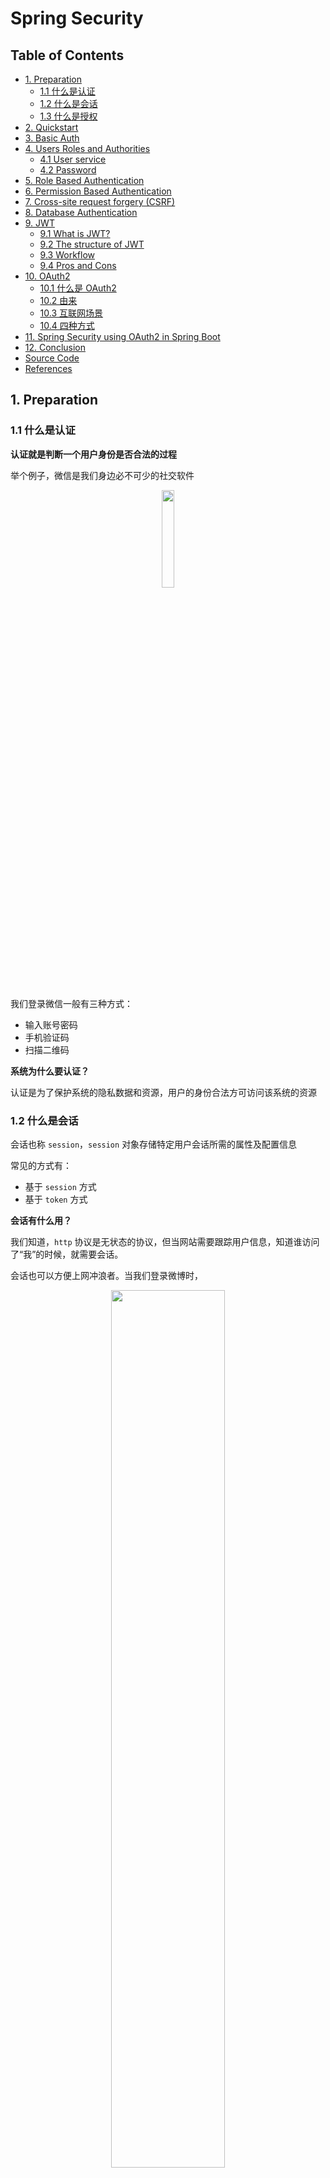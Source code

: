# Spring Security

Table of Contents
-----------------

* [1. Preparation](#1-preparation)
   * [1.1 什么是认证](#11-什么是认证)
   * [1.2 什么是会话](#12-什么是会话)
   * [1.3 什么是授权](#13-什么是授权)
* [2. Quickstart](#2-quickstart)
* [3. Basic Auth](#3-basic-auth)
* [4. Users Roles and Authorities](#4-users-roles-and-authorities)
   * [4.1 User service](#41-user-service)
   * [4.2 Password](#42-password)
* [5. Role Based Authentication](#5-role-based-authentication)
* [6. Permission Based Authentication](#6-permission-based-authentication)
* [7. Cross-site request forgery (CSRF)](#7-cross-site-request-forgery-csrf)
* [8. Database Authentication](#8-database-authentication)
* [9. JWT](#9-jwt)
   * [9.1 What is JWT?](#91-what-is-jwt)
   * [9.2 The structure of JWT](#92-the-structure-of-jwt)
   * [9.3 Workflow](#93-workflow)
   * [9.4 Pros and Cons](#94-pros-and-cons)
* [10. OAuth2](#10-oauth2)
   * [10.1 什么是 OAuth2](#101-什么是-oauth2)
   * [10.2 由来](#102-由来)
   * [10.3 互联网场景](#103-互联网场景)
   * [10.4 四种方式](#104-四种方式)
* [11. Spring Security using OAuth2 in Spring Boot](#11-spring-security-using-oauth2-in-spring-boot)
* [12. Conclusion](#12-conclusion)
* [Source Code](#source-code)
* [References](#references)



## 1. Preparation

### 1.1 什么是认证

**认证就是判断一个用户身份是否合法的过程**

举个例子，微信是我们身边必不可少的社交软件

<div align="center"> <img src="image-20200727215126283.png" width="20%"/> </div><br>

我们登录微信一般有三种方式：

- 输入账号密码
- 手机验证码
- 扫描二维码

**系统为什么要认证？**

认证是为了保护系统的隐私数据和资源，用户的身份合法方可访问该系统的资源



### 1.2 什么是会话

会话也称 `session`，`session` 对象存储特定用户会话所需的属性及配置信息

常见的方式有：

- 基于 `session` 方式
- 基于 `token` 方式

**会话有什么用？**

我们知道，`http` 协议是无状态的协议，但当网站需要跟踪用户信息，知道谁访问了“我”的时候，就需要会话。

会话也可以方便上网冲浪者。当我们登录微博时，

<div align="center"> <img src="image-20200727221027056.png" width="60%"/> </div><br>

会话可以存储用户的信息，不用每一次登录都需要验证，“记住我”的功能就是基于会话实现的

此外，电商网站，例如淘宝，京东，使用会话技术可以存储用户的购物车信息。

 

**基于 token 的会话**



<div align="center"> <img src="image-20200727222222793.png" width="80%"/> </div><br>

1. 用户验证
2. 服务器校验用户信息，若通过，则生成 `token` 返回给客户端
3. 客户端保存 `token`（地点不限于 `cookie`）
4. 携带 `token` 请求
5. 服务器验证 `token`，若验证通过则读取用户相关信息



### 1.3 什么是授权

授权是控制不同的角色（拥有不同权限的用户）能够访问不同的资源




## 2. Quickstart

添加依赖

**pom.xml**

```xml
<dependencies>
  <dependency>
    <groupId>org.springframework.boot</groupId>
    <artifactId>spring-boot-starter-security</artifactId>
  </dependency>
  <dependency>
    <groupId>org.springframework.boot</groupId>
    <artifactId>spring-boot-starter-web</artifactId>
</dependency>
```

`controller` 层

**HelloController.java**

```java
@RestController
public class HelloController {

    @RequestMapping("/")
    public String sayHello() {
        return "Hello!";
    }
    
}
```

配置端口为 9090

```yaml
server:
  port: 9090
```

当 `url` 输入以下网址时

<div align="center"> <img src="image-20200729101107448.png" width="20%"/> </div><br>

页面变成了

<div align="center"> <img src="image-20200729101213621.png" width="70%"/> </div><br>



可见，我们的接口没有赤裸裸地暴露供第三方随意访问了，`spring security` 框架给我们加了一层保护

用户名默认为 `user`

密码从控制台可以获得

<div align="center"> <img src="image-20200729101512541.png" width="70%"/> </div><br>

成功跳转！

<div align="center"> <img src="image-20200729101705261.png" width="60%"/> </div><br>



⚠️注意：

`login` 之后默认跳转到 `/` 路径



## 3. Basic Auth

集成 `Spring Security`

**ApplicationSecurityConfig.java**

```java
@Configuration
@EnableWebSecurity
public class ApplicationSecurityConfig extends WebSecurityConfigurerAdapter {
    @Override
    protected void configure(HttpSecurity http) throws Exception {
        http
                .authorizeRequests()
                .anyRequest()
                .authenticated()
                .and()
                .httpBasic();
    }
}
```

继承了 `WebSecurityConfigurerAdapter`，我们重写了 `configure` 方法（参数为 `HttpSecurity`）

解释一下编写思路（编写时会有代码提示）

对发过来的 `http request`

1. 授权请求
2. 所有请求
3. 都要验证
4. 和
5. 使用 `http basic` 验证方式


<div align="center"> <img src="image-20200729103511124.png" width="60%"/> </div><br>

修改 `controller`

**HelloController.java**

```java
@RestController
public class HelloController {

    @RequestMapping("/hello")
    public String sayHello() {
        return "Hello!";
    }

}
```



成功访问！


<div align="center"> <img src="image-20200729112220291.png" width="90%"/> </div><br>

## 4. Users Roles and Authorities

### 4.1 User service

在安全领域

用户包括一般包括以下信息：

- username
- password
- role
- authorities
- and more

`username` 和 `password` 很好理解，我们无论登录哪个网站，都需要用户名和密码来校验我们的身份

`role` 和 `authorities` 又如何理解呢？

我们在生活中有许多身份，在学校我们既是学生，也是父母的孩子，说不定还是校篮球队队长

权限一般与角色一起谈论。比如说你是学生，你可以享受教育优惠的权限，你可以享受在高中大学读书的权利...

你是篮球队队长，你就有组织训练的权限，有管理队员的权限...

<div align="center"> <img src="image-20200730173041674.png" width="50%"/> </div><br>



`Spring security` 默认的用户是 `user`

```java
@Configuration
@EnableWebSecurity
public class ApplicationSecurityConfig extends WebSecurityConfigurerAdapter {

    @Autowired
    private PasswordEncoder passwordEncoder;

    /**
     * 配置用户信息
     *
     * @return
     */
    @Override
    @Bean
    protected UserDetailsService userDetailsService() {

        // user 1: admin
        UserDetails admin = User.builder()
                .username("admin")
                .password(passwordEncoder.encode("123"))
                .roles(ADMIN.name())
                .build();

        // user 2: visitor
        UserDetails visitor = User.builder()
                .username("visitor")
                .password(passwordEncoder.encode("123"))
                .roles(VISITOR.name())
                .build();


        return new InMemoryUserDetailsManager(admin, visitor);

    }

    @Override
    protected void configure(HttpSecurity http) throws Exception {
        http
                .csrf().disable()
                .authorizeRequests()
                .antMatchers("/index").permitAll()
                .antMatchers("/admin").hasRole(ADMIN.name())
                .antMatchers("/visitor").hasRole(VISITOR.name())
                .anyRequest()
                .authenticated()
                .and()
                .httpBasic();
    }
}
```



解释（具体查看源码）：

- User：用户类
- UserDetails：用户信息类
- InMemoryUserDetailsManager：用户信息保存在内存



这里有一个小技巧，方法返回值是 `UserDetailsService`

是一个接口，点击左边绿色图标可以查看其实现类

<div align="center"> <img src="image-20200729115735148.png" width="70%"/> </div><br>



总的来说，用户信息配置类通过工厂模式创建了一个用户信息对象，并保存在内存中



### 4.2 Password

作为一个企业级安全框架，是决不允许密码以明文形式存储

`Spring security` 为我们提供了一个利器：`PasswordEncoder`

**PasswordEncoder.class**

```java
public interface PasswordEncoder {
    String encode(CharSequence var1);

    boolean matches(CharSequence var1, String var2);

    default boolean upgradeEncoding(String encodedPassword) {
        return false;
    }
}
```

采用第三种加密方式：

<div align="center"> <img src="image-20200729142305771.png" width="70%"/> </div><br>

**PasswordConfig.java**

```java
@Configuration
public class PasswordConfig {

    @Bean
    public PasswordEncoder passwordEncoder() {
        return new BCryptPasswordEncoder(10);
    }

}
```





<div align="center"> <img src="image-20200729143042853.png" width="50%"/> </div><br>

debug 一下，发现明文密码 “123” 已经加密


成功访问！

<div align="center"> <img src="image-20200729142739165.png" width="50%"/> </div><br>



## 5. Role Based Authentication

**特定的网址只能由特定的角色访问**

**对象是角色**

模拟两个角色：

- admin（拥有增删改查的权限）
- visitor （只有查的权限）



<div align="center"> <img src="roles.jpg" width="50%"/> </div><br>





为了方便理解，在用户信息中设置两个角色：

- admin
- visitor



权限枚举类：

**UserPermission.java**

```java
public enum UserPermission {

    CREATE("create"),
    READ("read"),
    UPDATE("update"),
    DELETE("delete");

    private final String permission;

    UserPermission(String permission) {
        this.permission = permission;
    }

    public String getPermission() {
        return permission;
    }

}
```

角色枚举类：

**UserRole.java**

```java
public enum UserRole {

    // 使用 guava 工具类简化代码
    VISITOR(Sets.newHashSet(UserPermission.READ)),
    ADMIN(Sets.newHashSet(UserPermission.CREATE, UserPermission.READ, UserPermission.UPDATE, UserPermission.DELETE));

    private final Set<UserPermission> permissionSet;

    UserRole(Set<UserPermission> permissionSet) {
        this.permissionSet = permissionSet;
    }

    public Set<UserPermission> getPermissionSet() {
        return permissionSet;
    }
    
}
```

权限枚举类：

**UserPermission.java**

```java
public enum UserPermission {

    CREATE("create"),
    READ("read"),
    UPDATE("update"),
    DELETE("delete");

    private final String permission;

    UserPermission(String permission) {
        this.permission = permission;
    }

    public String getPermission() {
        return permission;
    }

}
```

不同的 `request` 对应着不同的角色

**ApplicationSecurityConfig.java**

```java
@Override
protected void configure(HttpSecurity http) throws Exception {
  http
    .authorizeRequests()
    .antMatchers("/index").permitAll()
    .antMatchers("/admin").hasRole(ADMIN.name())
    .antMatchers("/visitor").hasRole(VISITOR.name())
    .anyRequest()
    .authenticated()
    .and()
    .httpBasic();
}
```



**HelloController.java**

```java
@RestController
public class HelloController {

    @GetMapping("/admin")
    public String sayAdmin() {
        return "Admin here";
    }

    @GetMapping("/visitor")
    public String sayVisitor() {
        return "Visitor here";
    }

}
```





当我们用 `admin` 账户去访问 `/visitor` 接口时，被拒绝了

<div align="center"> <img src="image-20200729173320401.png" width="80%"/> </div><br>

```json
{
    "timestamp": "2020-07-29T09:29:29.881+00:00",
    "status": 403,
    "error": "Forbidden",
    "message": "",
    "path": "/visitor"
}
```



当访问 `/admin` 接口时

<div align="center"> <img src="image-20200729173440143.png" width="80%"/> </div><br>

访问成功！

<div align="center"> <img src="image-20200729173528488.png" width="60%"/> </div><br>





## 6. Permission Based Authentication

和 `Role Based Authentication` 不同的是

**特定的网址只能由拥有特定权限的人访问**

**对象是权限**

<div align="center"> <img src="image-20200721110705139.png" width="40%"/> </div><br>

**不同的用户拥有不同的角色，不同的角色也拥有着不同的权限**



举个例子，看图理解

<div align="center"> <img src="image-20200731100429520.png" width="60%"/> </div><br>





现在我们定一个 `manageController`，模拟 `CRUD` 操作：

**manageController.java**

```java
@RestController
@RequestMapping("/manage")
public class ManageController {

    // create
    @PostMapping("/create")
    public String create() {
        return "Creating...";
    }

    // read
    @GetMapping("/read")
    public String read() { return "Reading...";
    }

    // update
    @PutMapping("/update")
    public String update() { return  "Updating...";
    }

    // delete
    @DeleteMapping("/delete")
    public String delete() {
        return "Deleting...";
    }

}
```

先以 `admin` 账户访问 

<div align="center"> <img src="image-20200731104115496.png" width="40%"/> </div><br>

访问成功！


<div align="center"> <img src="image-20200731102724687.png" width="40%"/> </div><br>



发送 `POST` 请求

<div align="center"> <img src="image-20200731103208806.png" width="40%"/> </div><br>


访问失败


<div align="center"> <img src="image-20200731103318934.png" width="40%"/> </div><br>

发送 `PUT` 请求 




<div align="center"> <img src="image-20200731103231742.png" width="40%"/> </div><br>



访问失败


<div align="center"> <img src="image-20200731103339180.png" width="40%"/> </div><br>

发送 `DELETE` 请求


<div align="center"> <img src="image-20200731103251350.png" width="40%"/> </div><br>




访问失败

<div align="center"> <img src="image-20200731103355760.png" width="40%"/> </div><br>

那么如何解决这个问题？

只要加上一行代码即可

**ApplicationSecurityConfig.java**

```java
 @Override
protected void configure(HttpSecurity http) throws Exception {
    http
            .csrf().disable()  // talk about it later
            .authorizeRequests()
            .antMatchers("/index").permitAll()
            .antMatchers("/admin").hasRole(ADMIN.name())
            .antMatchers("/visitor").hasRole(VISITOR.name())
            .anyRequest()
            .authenticated()
            .and()
            .httpBasic();
}
```

这个稍后会详细解释



处理了这个问题之后，让我们专注于这章的重点：`Permission Based Authentication`



进入 `UserDetails` 接口的源码，发现有一个称作 `getAuthorities` 的集合类

```java
public interface UserDetails extends Serializable {
    Collection<? extends GrantedAuthority> getAuthorities();

    String getPassword();

    String getUsername();

    boolean isAccountNonExpired();

    boolean isAccountNonLocked();

    boolean isCredentialsNonExpired();

    boolean isEnabled();
}
```

一个用户有着不同的权限，这个就是用来存储用户权限的



那么这个方法的值从哪里获得呢？



那就得进入 `UserBuilder` 里面瞧瞧了



**UserBuilder.class**

```java
public static class UserBuilder {
    private String username;
    private String password;
    private List<GrantedAuthority> authorities;
    private boolean accountExpired;
    private boolean accountLocked;
    private boolean credentialsExpired;
    private boolean disabled;
    private Function<String, String> passwordEncoder;
```

在 `UserBuilder` 中，有一个名为 `authorities` 的属性



是一个集合列表，存放着类型为 `GrantedAuthority` 的元素



在 `UserBuilder` 中有一个 `authorities` 方法

```java
public User.UserBuilder authorities(Collection<? extends GrantedAuthority> authorities) {
  this.authorities = new ArrayList(authorities);
  return this;
}
```



传入的是权限的集合



秉承着封装的思想，我们需要在 `role` 中定义一个方法，获取每个用户的权限集合



`GrantedAuthority` 有着 3 个实现类



<div align="center"> <img src="image-20200801174813670.png" width="60%"/> </div><br>

进入到 `SimpleGrantedAuthority` 中，发现其对应着一个属性：

```java
public final class SimpleGrantedAuthority implements GrantedAuthority {
    private static final long serialVersionUID = 530L;
    private final String role;
```



再对着 `UserBuilder` 的源码一起看



**原来权限类中也有记录用户的信息**

并且以 `ROLE_` 开头



```java
public User.UserBuilder roles(String... roles) {
    List<GrantedAuthority> authorities = new ArrayList(roles.length);
    String[] var3 = roles;
    int var4 = roles.length;
for(int var5 = 0; var5 < var4; ++var5) {
    String role = var3[var5];
    Assert.isTrue(!role.startsWith("ROLE_"), () -> {
        return role + " cannot start with ROLE_ (it is automatically added)";
    });
    authorities.add(new SimpleGrantedAuthority("ROLE_" + role));
}
```


我们的 `role` 枚举类，增加了一个方法，获得所在角色的所有权限

**UserRole.java**

```java
public enum UserRole {

    // 使用 guava 工具类简化代码
    VISITOR(Sets.newHashSet(UserPermission.READ)),
    ADMIN(Sets.newHashSet(UserPermission.CREATE, UserPermission.READ, UserPermission.UPDATE, UserPermission.DELETE));

    private final Set<UserPermission> permissionSet;

    UserRole(Set<UserPermission> permissionSet) {
        this.permissionSet = permissionSet;
    }

    public Set<UserPermission> getPermissionSet() {
        return permissionSet;
    }

    // get authorities from specific role
    public Set<SimpleGrantedAuthority> getGrantedAuthorities() {

        // convert permission to SimpleGrantedAuthority
        Set<SimpleGrantedAuthority> authorities = getPermissionSet().stream()
                .map(userPermission -> new SimpleGrantedAuthority(userPermission.getPermission()))
                .collect(Collectors.toSet());

        // add role to authorities
        authorities.add(new SimpleGrantedAuthority("ROLE_" + this.name()));

        return authorities;

    }

}
```



最终，我们的 `ApplicationSecurityConfig` 类变成：

**ApplicationSecurityConfig.java**

```java
@Configuration
@EnableWebSecurity
public class ApplicationSecurityConfig extends WebSecurityConfigurerAdapter {

    @Autowired
    private PasswordEncoder passwordEncoder;

    /**
     * 配置用户信息
     *
     * @return
     */
    @Override
    @Bean
    protected UserDetailsService userDetailsService() {

        // user 1: admin
        UserDetails admin = User.builder()
                .username("admin")
                .password(passwordEncoder.encode("123"))
//                .roles(ADMIN.name())  // ROLE_ADMIN
                .authorities(ADMIN.getGrantedAuthorities())
                .build();

        // user 2: visitor
        UserDetails visitor = User.builder()
                .username("visitor")
                .password(passwordEncoder.encode("123"))
//                .roles(VISITOR.name())  // ROLE_VISITOR
                .authorities(VISITOR.getGrantedAuthorities())
                .build();


        return new InMemoryUserDetailsManager(admin, visitor);

    }

    @Override
    protected void configure(HttpSecurity http) throws Exception {
        http
                // TODO: talk more in depth later
                .csrf().disable()
                .authorizeRequests()
                .antMatchers("/index").permitAll()
//                .antMatchers("/admin").hasRole(ADMIN.name())
//                .antMatchers("/visitor").hasRole(VISITOR.name())
//                .antMatchers(HttpMethod.GET, "/manage/create").hasAnyRole(ADMIN.name(), VISITOR.name())
          			
          			// order does matter
                .antMatchers(HttpMethod.POST, "/manage/create").hasAuthority(CREATE.getPermission())
                .antMatchers(HttpMethod.PUT, "/manage/update").hasAuthority(UPDATE.getPermission())
                .antMatchers(HttpMethod.DELETE, "/manage/delete").hasAuthority(DELETE.getPermission())
                .anyRequest()
                .authenticated()
                .and()
                .httpBasic();
    }
}
```



用 `admin` 账户登录

<div align="center"> <img src="image-20200801210333994.png" width="30%"/> </div><br>




访问 `/read` 成功


<div align="center"> <img src="image-20200801210351877.png" width="40%"/> </div><br>




<div align="center"> <img src="image-20200801210645427.png" width="10%"/> </div><br>






访问 `/create` 成功


<div align="center"> <img src="image-20200801210417097.png" width="40%"/> </div><br>


<div align="center"> <img src="image-20200801210702471.png" width="10%"/> </div><br>












访问 `/update` 成功


<div align="center"> <img src="image-20200801210437835.png" width="40%"/> </div><br>



<div align="center"> <img src="image-20200801210721826.png" width="10%"/> </div><br>


访问 `/delete` 成功


<div align="center"> <img src="image-20200801210454003.png" width="40%"/> </div><br>



<div align="center"> <img src="image-20200801210731596.png" width="10%"/> </div><br>





而使用 `visitor` 身份访问时，只能访问 `/read` 接口



除了这种方式，还有在 `controller` 增加 `annotation` 的方法，在此先不演示





## 7. Cross-site request forgery (CSRF)

该段落参考 [跨站请求伪造 - wiki]([https://zh.wikipedia.org/wiki/%E8%B7%A8%E7%AB%99%E8%AF%B7%E6%B1%82%E4%BC%AA%E9%80%A0](https://zh.wikipedia.org/wiki/跨站请求伪造))



什么是 `forgery`?

<div align="center"> <img src="image-20200801213128078.png" width="40%"/> </div><br>

什么是 `CSRF`?

> 跨站请求攻击，简单地说，是攻击者通过一些技术手段欺骗用户的浏览器去访问一个自己曾经认证过的网站并运行一些操作（如发邮件，发消息，甚至财产操作如转账和购买商品）。由于浏览器曾经认证过，所以被访问的网站会认为是真正的用户操作而去运行。这利用了web中用户身份验证的一个漏洞：**简单的身份验证只能保证请求发自某个用户的浏览器，却不能保证请求本身是用户自愿发出的**。

注意，`CSRF` 有时也称作 `XSRF` 



举个例子



假如一家银行用以运行的转账操作的 `URL` 地址如下：

```html
https://bank.example.com/withdraw?account=AccoutName&amount=1000&for=PayeeName
```



那么，一个恶意攻击者可以在另外一个网站放置如下代码：

```html
<img src="https://bank.example.com/withdraw?account=Alice&amount=1000&for=Badman" />
```



如果有账户名为Alice的用户访问了恶意站点，而她之前刚访问过银行不久，登录信息尚未过期，那么她就会损失1000资金。



细思极恐（所以不要访问一些不知名有风险的网站）

 

这种恶意的网址可以有很多种形式，藏身于网页中的许多地方。此外，攻击者也不需要控制放置恶意网址的网站。例如他可以将这种地址藏在论坛，博客等任何用户生成内容的网站中。这意味着如果服务端没有合适的防御措施的话，用户即使访问熟悉的可信网站也有受攻击的危险。

透过例子能够看出，攻击者并不能通过CSRF攻击来直接获取用户的账户控制权，也不能直接窃取用户的任何信息。他们能做到的，是欺骗用户的浏览器，让其以用户的名义运行操作。



流程

<div align="center"> <img src="image-20200802122058737.png" width="80%"/> </div><br>

其中 `submit` 主要针对的是 `POST`，`DELETE`，  `PUT` 请求



所以在我们之前的时候，只能通过 `GET` 请求访问，加上 `csrf.disable()` 才能让 `Spring security` 放行



## 8. Database Authentication

话不多说，直接上代码

























































## 9. JWT

### 9.1 What is JWT?

为了更好地了解 `JWT`，让我们从一个简单的例子说起


<div align="center"> <img src="image-20200804085046402.png" width="60%"/> </div><br>

`HTTP` 是无状态的协议，对于 `URL` 请求，做出相应的 `response`

在“远古时期”，当发出的 `URL` 是请求静态页面，服务器不需要知道谁访问了我

但随着科技的发展，以前的需求无法满足了，浏览器需要跟踪用户状态（知道谁在访问我），这时 `session token` 诞生了



常见的策略有两种：

- Session token（Session ID + Cookies）
- Json web token (JWT)



先介绍 `session token`



**token 是什么？**

举个例子，当你去维修手机时，维修师傅告诉你 3 天之后过来领取你的手机，且给了你一张纸条，上面写着维修单号

3 天之后，你拿着带有维修单号的纸条去维修店，师傅根据你的维修单号在后台查询个人信息和维修信息，从而帮你维修


<div align="center"> <img src="image-20200804085949399.png" width="60%"/> </div><br>

再来看看 `jwt`

技术的发展日新月异，单体应用很快进化到了微服务 / 分布式


<div align="center"> <img src="image-20200804102413424.png" width="60%"/> </div><br>

传统的 `session token` 的方式有缺陷，因为 `session ID` 被存储到了不同的服务器上，解决这个的方法有两个：

- 缓存数据库 `redis`
- 索引



为了适应这种微服务场景， `jwt` 出场了


<div align="center"> <img src="image-20200804102858199.png" width="60%"/> </div><br>

举个例子，

像你进入了维修店，这次维修师傅给你的纸条不再是只有一串维修订单号码，而是记录了你的详细信息（姓名，日期，维修订单号，维修产品...），而维修店后台没有存储任何信息。每次过来维修只需要带这张纸条，有需求会在上面更新



那如何保证安全问题呢？万一被人篡改了怎么办？

这时 `jwt` 需要有签名，用于验证用户身份（下一节更深入研究）



### 9.2 The structure of JWT



<div align="center"> <img src="image-20200804113242723.png" width="40%"/> </div><br>



<div align="center"> <img src="image-20200804112944898.png" width="80%"/> </div><br>



- header
- playload
- signature



### 9.3 Workflow

<div align="center"> <img src="image-20200804115216222.png" width="60%"/> </div><br>

### 9.4 Pros and Cons







## 10. OAuth2 

### 10.1 什么是 OAuth2

`OAuth2` 是目前最流行的授权机制，用来授权第三方应用，获取用户数据

### 10.2 由来

要了解一个技术的诞生，需要了解其诞生之前的历史。一般一项新技术的诞生是为了解决以前技术的不足

<div align="center"> <img src="image-20200728095738881.png" width="70%"/> </div><br>

举个例子，假设我们的用户数据保存在资源服务器，对外暴露 `api`，供第三方应用调用

但如果，第三方应用为恶意应用，通过获取数据进行非法交易，危害社会，那么后果不堪设想





这时，认证服务器和 `token` 登场了

<div align="center"> <img src="image-20200728100830739.png" width="70%"/> </div><br>



- 认证服务器的作用是验证第三方应用的身份合法性（认证的流程就不在此赘述）

- 若合法，给 `access_token`，反之则不给

- 第三方应用带着 `access_token` 去访问资源服务器，此时还需要资源服务器的验证

- 验证通过则允许访问



P.S：认证服务器和资源服务器可以在同一台服务器上



这时问题来了，认证服务器生成 `access_token` 竟然没人管！

即用户在完全不知情的情况下 / 没有同意的情况下，信息被访问 / 泄露



此时 `resource owner` 出现了



<div align="center"> <img src="image-20200728104042329.png" width="70%"/> </div><br>

总的来说，当第三方应用向访问你的数据时，衍生了一系列安全问题 

`OAuth2` 就是关于这些的规范



一句话概括：`OAuth2` 是目前最流行的授权机制，用来授权第三方应用，获取用户数据



### 10.3 互联网场景

首先看一个熟悉的例子：



假如我居住在一个小区，进出小区需要有密码，密码是小区居民所拥用的



但是，每天都有许多快递员出入，为了让他们送货到家，需要让其进入小区



如果这时候给了他们密码，会造成安全问题，比如说当快递员不负责该片区的时候，他仍然知道小区的密码；快递员可以告诉其他人密码，越来越多人知道密码等等安全问题



有没有一种办法，能让快递员自由进入小区，又不必知道小区居民的密码，且他唯一的权限就是送货，其他需要密码的场景他都没有权限？



这时，一套授权机制诞生了

1. 门禁系统的密码下面，有一个“授权”按钮，快递员需要按下这个按钮申请授权
2. 小区居民看到有人申请授权，核实其身份，比如说你来自哪个快递公司，姓名，照片等；若同意，则确认授权
3. 门禁系统得到确认后，向快递员显示一个令牌，即 `access token`，并附有有效期
4. 快递员输入令牌，进入小区



**这样做有什么好处？**

- 令牌附有有效期，在有效期内可以出入小区，而不用每次都向小区居民请求
- 小区可能有不止一个门禁，可以使用一个 `access token` 通过



在互联网中：

以微信小程序为例：

- 微信：门禁系统，存储着用户信息
- 小区居民：用户自身
- 快递员：第三方应用 / 第三方小程序



**令牌和密码有什么差异？**

- 有效期长短
- 令牌可以被随时撤销
- 令牌有限权限



### 10.4 四种方式

先看看有哪四种方式：

- 授权码（authorization-code）
- 隐藏式（implicit）
- 密码式（password）
- 客户端凭证（client credentials）



注意：

不管哪一种授权方式，第三方应用在申请令牌之前都会经过系统备案，说明自己的身份，防止令牌被滥用

两个身份识别码：

- 客户端 id
- 客户端密钥



这里介绍常用的 **授权式**，其他的用到了再去了解



**授权式** 指的是第三方应用先申请一个授权码，然后再用该码获取令牌



流程：

1. A 网站提供一个链接，用户点击后跳转到 B 网站，授权用户数据给 A 网站使用

   ```http
   https://b.com/oauth/authorize?
     response_type=code&
     client_id=CLIENT_ID&
     redirect_uri=CALLBACK_URL&
     scope=read
   ```

   参数说明：

   `response_type`：要求返回的授权码

   `client_id`：让 B 知道是谁在请求

   `redirect_uri`：B 网站接受或拒绝请求后跳转的网址

   `scope`：授权范围（这里是只读）



2. 在 B 网站要求用户登录，询问是否同意给予 A 网站授权，若同意则跳回 A 网站

   ```http
   https://a.com/callback?code=AUTHORIZATION_CODE
   ```

   参数说明：

   `code`：授权码

   

3. A 网站拿到授权码之后，向 B 网站请求令牌

   ```http
   https://b.com/oauth/token?
    client_id=CLIENT_ID&
    client_secret=CLIENT_SECRET&
    grant_type=authorization_code&
    code=AUTHORIZATION_CODE&
    redirect_uri=CALLBACK_URL
   ```

   参数说明：

   `client_id`：客户端 id （用于验证客户端是否备案）

   `client_secret`：客户端密钥（用于验证客户端是否备案）

   `grant_type`：授权方式

   `code`：授权码

   `redirect_uri`：令牌颁发后的回调地址



4. B 网站收到请求之后，就会颁发令牌

   ```json
   {    
     "access_token":"ACCESS_TOKEN",
     "token_type":"bearer",
     "expires_in":2592000,
     "refresh_token":"REFRESH_TOKEN",
     "scope":"read",
     "uid":100101,
     "info":{...}
   }
   ```

   







## 11. Spring Security using OAuth2 in Spring Boot





















## 12. Conclusion

1. `Springboot` 与其他框架整合时，配置类：
   - 一定要加上 `@Configuration` 注解
   - 加上 `@EnableXXX` 注解
   
2. 多看源码

3. 多了解设计模式，起码要看得懂别人用的设计模式

4. `guava` 工具类简化代码（可以研究一下）

5. `stream` 流式编程（`JDK 8` 新特性）

6. `Optional` 类（`JDK 8` 新特性）

   







## Source Code

- [security-demo](https://github.com/ceezyyy/backend-notes/tree/master/Security/SpringSecurity/code/security-demo)




## References

- [Spring Security | FULL COURSE](https://www.youtube.com/watch?v=her_7pa0vrg)
- [What is JWT authorization really about - Java Brains](https://www.youtube.com/watch?v=soGRyl9ztjI&t=244s)
- [What is the structure of a JWT - Java Brains](https://www.youtube.com/watch?v=_XbXkVdoG_0)
- [JSON Web Token 入门教程](http://www.ruanyifeng.com/blog/2018/07/json_web_token-tutorial.html)
- [Java Streams Tutorial | 2020](https://www.youtube.com/watch?v=Q93JsQ8vcwY)
- [[简易图解]『 OAuth2.0』 猴子都能懂的图解](https://learnku.com/articles/20031)
- [OAuth 2.0 的一个简单解释](http://www.ruanyifeng.com/blog/2019/04/oauth_design.html)
- [OAuth 2.0 的四种方式](http://www.ruanyifeng.com/blog/2019/04/oauth-grant-types.html)

- [这个案例写出来，还怕跟面试官扯不明白 OAuth2 登录流程？](https://mp.weixin.qq.com/s/GXMQI59U6uzmS-C0WQ5iUw)
